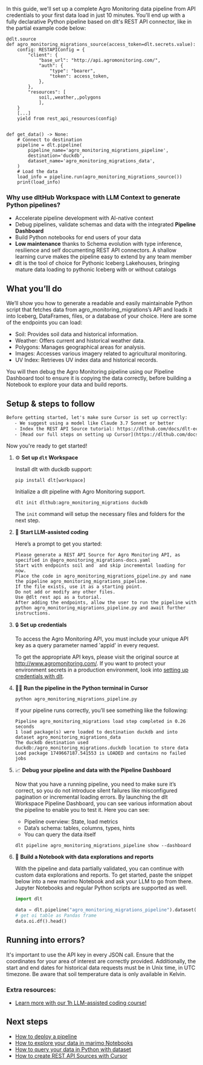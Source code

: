 In this guide, we'll set up a complete Agro Monitoring data pipeline from API credentials to your first data load in just 10 minutes. You'll end up with a fully declarative Python pipeline based on dlt's REST API connector, like in the partial example code below:

```python-outcome
@dlt.source
def agro_monitoring_migrations_source(access_token=dlt.secrets.value):
    config: RESTAPIConfig = {
        "client": {
            "base_url": "http://api.agromonitoring.com/",
            "auth": {
                "type": "bearer",
                "token": access_token,
            },
        },
        "resources": [
            soil,,weather,,polygons
            ],
    }
    [...]
    yield from rest_api_resources(config)


def get_data() -> None:
    # Connect to destination
    pipeline = dlt.pipeline(
        pipeline_name='agro_monitoring_migrations_pipeline',
        destination='duckdb',
        dataset_name='agro_monitoring_migrations_data', 
    )
    # Load the data
    load_info = pipeline.run(agro_monitoring_migrations_source())
    print(load_info) 
```

### Why use dltHub Workspace with LLM Context to generate Python pipelines?

- Accelerate pipeline development with AI-native context
- Debug pipelines, validate schemas and data with the integrated **Pipeline Dashboard**
- Build Python notebooks for end users of your data
- **Low maintenance** thanks to Schema evolution with type inference, resilience and self documenting REST API connectors. A shallow learning curve makes the pipeline easy to extend by any team member
- dlt is the tool of choice for Pythonic Iceberg Lakehouses, bringing mature data loading to pythonic Iceberg with or without catalogs

## What you’ll do

We’ll show you how to generate a readable and easily maintainable Python script that fetches data from agro_monitoring_migrations’s API and loads it into Iceberg, DataFrames, files, or a database of your choice. Here are some of the endpoints you can load:

- Soil: Provides soil data and historical information.
- Weather: Offers current and historical weather data.
- Polygons: Manages geographical areas for analysis.
- Images: Accesses various imagery related to agricultural monitoring.
- UV Index: Retrieves UV index data and historical records.

You will then debug the Agro Monitoring pipeline using our Pipeline Dashboard tool to ensure it is copying the data correctly, before building a Notebook to explore your data and build reports.

## Setup & steps to follow

```default
Before getting started, let's make sure Cursor is set up correctly:
   - We suggest using a model like Claude 3.7 Sonnet or better
   - Index the REST API Source tutorial: https://dlthub.com/docs/dlt-ecosystem/verified-sources/rest_api/ and add it to context as **@dlt rest api**
   - [Read our full steps on setting up Cursor](https://dlthub.com/docs/dlt-ecosystem/llm-tooling/cursor-restapi#23-configuring-cursor-with-documentation)
```

Now you're ready to get started!

1. ⚙️ **Set up `dlt` Workspace**
    
    Install dlt with duckdb support:
    ```shell
    pip install dlt[workspace]
    ```

    Initialize a dlt pipeline with Agro Monitoring support.
    ```shell
    dlt init dlthub:agro_monitoring_migrations duckdb
    ```

    The `init` command will setup the necessary files and folders for the next step.
    
2. 🤠 **Start LLM-assisted coding**
    
    Here’s a prompt to get you started:
    
    ```prompt
    Please generate a REST API Source for Agro Monitoring API, as specified in @agro_monitoring_migrations-docs.yaml 
    Start with endpoints soil and  and skip incremental loading for now. 
    Place the code in agro_monitoring_migrations_pipeline.py and name the pipeline agro_monitoring_migrations_pipeline. 
    If the file exists, use it as a starting point. 
    Do not add or modify any other files. 
    Use @dlt rest api as a tutorial. 
    After adding the endpoints, allow the user to run the pipeline with python agro_monitoring_migrations_pipeline.py and await further instructions.
    ```

    
3. 🔒 **Set up credentials** 
    
    To access the Agro Monitoring API, you must include your unique API key as a query parameter named 'appid' in every request.
    
    To get the appropriate API keys, please visit the original source at http://www.agromonitoring.com/.
    If you want to protect your environment secrets in a production environment, look into [setting up credentials with dlt](https://dlthub.com/docs/walkthroughs/add_credentials).
    
4. 🏃‍♀️ **Run the pipeline in the Python terminal in Cursor**
    
    ```shell
    python agro_monitoring_migrations_pipeline.py
    ```
    
    If your pipeline runs correctly, you’ll see something like the following:
    
    ```shell
    Pipeline agro_monitoring_migrations load step completed in 0.26 seconds
    1 load package(s) were loaded to destination duckdb and into dataset agro_monitoring_migrations_data
    The duckdb destination used duckdb:/agro_monitoring_migrations.duckdb location to store data
    Load package 1749667187.541553 is LOADED and contains no failed jobs
    ```
    
5. 📈 **Debug your pipeline and data with the Pipeline Dashboard**

    Now that you have a running pipeline, you need to make sure it’s correct, so you do not introduce silent failures like misconfigured pagination or incremental loading errors. By launching the dlt Workspace Pipeline Dashboard, you can see various information about the pipeline to enable you to test it. Here you can see:
    - Pipeline overview: State, load metrics
    - Data’s schema: tables, columns, types, hints
    - You can query the data itself
    
    ```shell
    dlt pipeline agro_monitoring_migrations_pipeline show --dashboard
    ```
    
6. 🐍 **Build a Notebook with data explorations and reports**

    With the pipeline and data partially validated, you can continue with custom data explorations and reports. To get started, paste the snippet below into a new marimo Notebook and ask your LLM to go from there. Jupyter Notebooks and regular Python scripts are supported as well.

    
    ```python
    import dlt

   data = dlt.pipeline("agro_monitoring_migrations_pipeline").dataset()
   # get oi table as Pandas frame
   data.oi.df().head()
    ```

## Running into errors?

It's important to use the API key in every JSON call. Ensure that the coordinates for your area of interest are correctly provided. Additionally, the start and end dates for historical data requests must be in Unix time, in UTC timezone. Be aware that soil temperature data is only available in Kelvin.

### Extra resources:

- [Learn more with our 1h LLM-assisted coding course!](https://www.youtube.com/watch?v=GGid70rnJuM)

## Next steps

- [How to deploy a pipeline](https://dlthub.com/docs/walkthroughs/deploy-a-pipeline)
- [How to explore your data in marimo Notebooks](https://dlthub.com/docs/general-usage/dataset-access/marimo)
- [How to query your data in Python with dataset](https://dlthub.com/docs/general-usage/dataset-access/dataset)
- [How to create REST API Sources with Cursor](https://dlthub.com/docs/dlt-ecosystem/llm-tooling/cursor-restapi)